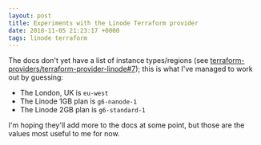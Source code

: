 ```yaml
---
layout: post
title: Experiments with the Linode Terraform provider
date: 2018-11-05 21:23:17 +0000
tags: linode terraform
---
```


The docs don't yet have a list of instance types/regions (see [terraform-providers/terraform-provider-linode#7](https://github.com/terraform-providers/terraform-provider-linode/issues/7)); this is what I've managed to work out by guessing:

*   The London, UK is `eu-west`
*   The Linode 1GB plan is `g6-nanode-1`
*   The Linode 2GB plan is `g6-standard-1`

I'm hoping they'll add more to the docs at some point, but those are the values most useful to me for now.
